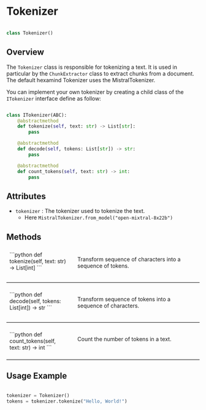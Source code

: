 # Tokenizer

```python 

class Tokenizer()

```

## Overview 

The `Tokenizer` class is responsible for tokenizing a text. It is used in particular by the `ChunkExtractor` class to extract chunks from a document. 
The default hexamind Tokenizer uses the MistralTokenizer. 

You can implement your own tokenizer by creating a child class of the `ITokenizer` interface define as follow:

```python

class ITokenizer(ABC):
    @abstractmethod
    def tokenize(self, text: str) -> List[str]:
        pass

    @abstractmethod
    def decode(self, tokens: List[str]) -> str:
        pass

    @abstractmethod
    def count_tokens(self, text: str) -> int:
        pass

```

## Attributes

- `tokenizer` : The tokenizer used to tokenize the text. 
    - Here `MistralTokenizer.from_model("open-mixtral-8x22b")`


## Methods

<div style="display: flex; flex-direction: row; justify-content: space-between; magin-bottom: 10px">
    <div style="flex: 1; padding: 8px;">
        ```python
        def tokenize(self, text: str) -> List[int]
        ```
    </div>
    <div style="flex: 2; padding: 20px; ">
        Transform sequence of characters into a sequence of tokens.
    </div>
</div>

<hr style="border: none; border-top: 1px solid #ccc; margin 20px 0;"> 

<div style="display: flex; flex-direction: row; justify-content: space-between; magin-bottom: 10px">
    <div style="flex: 1; padding: 8px;">
        ```python
        def decode(self, tokens: List[int]) -> str
        ```
    </div>
    <div style="flex: 2; padding: 20px; ">
        Transform sequence of tokens into a sequence of characters.
    </div>
</div>

<hr style="border: none; border-top: 1px solid #ccc; margin 20px 0;"> 

<div style="display: flex; flex-direction: row; justify-content: space-between; magin-bottom: 10px">
    <div style="flex: 1; padding: 8px;">
        ```python
        def count_tokens(self, text: str) -> int
        ```
    </div>
    <div style="flex: 2; padding: 20px; ">
        Count the number of tokens in a text.
    </div>
</div>

<hr style="border: none; border-top: 1px solid #ccc; margin 20px 0;"> 
    
## Usage Example

```python

tokenizer = Tokenizer()
tokens = tokenizer.tokenize("Hello, World!")

```
